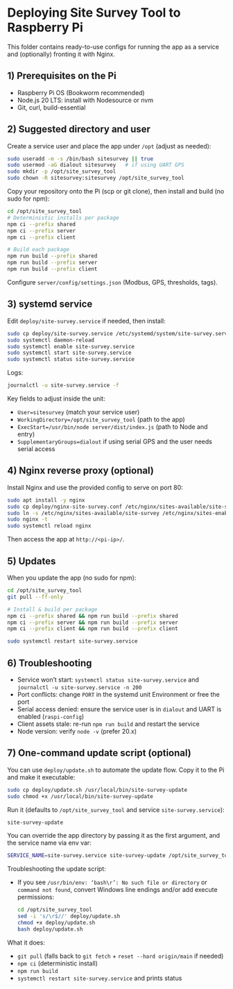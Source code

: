 # Deploying Site Survey Tool to Raspberry Pi

This folder contains ready-to-use configs for running the app as a service and (optionally) fronting it with Nginx.

## 1) Prerequisites on the Pi

- Raspberry Pi OS (Bookworm recommended)
- Node.js 20 LTS: install with Nodesource or nvm
- Git, curl, build-essential

## 2) Suggested directory and user

Create a service user and place the app under `/opt` (adjust as needed):

```bash
sudo useradd -m -s /bin/bash sitesurvey || true
sudo usermod -aG dialout sitesurvey   # if using UART GPS
sudo mkdir -p /opt/site_survey_tool
sudo chown -R sitesurvey:sitesurvey /opt/site_survey_tool
```

Copy your repository onto the Pi (scp or git clone), then install and build (no sudo for npm):

```bash
cd /opt/site_survey_tool
# Deterministic installs per package
npm ci --prefix shared
npm ci --prefix server
npm ci --prefix client

# Build each package
npm run build --prefix shared
npm run build --prefix server
npm run build --prefix client
```

Configure `server/config/settings.json` (Modbus, GPS, thresholds, tags).

## 3) systemd service

Edit `deploy/site-survey.service` if needed, then install:

```bash
sudo cp deploy/site-survey.service /etc/systemd/system/site-survey.service
sudo systemctl daemon-reload
sudo systemctl enable site-survey.service
sudo systemctl start site-survey.service
sudo systemctl status site-survey.service
```

Logs:

```bash
journalctl -u site-survey.service -f
```

Key fields to adjust inside the unit:
- `User=sitesurvey` (match your service user)
- `WorkingDirectory=/opt/site_survey_tool` (path to the app)
- `ExecStart=/usr/bin/node server/dist/index.js` (path to Node and entry)
- `SupplementaryGroups=dialout` if using serial GPS and the user needs serial access

## 4) Nginx reverse proxy (optional)

Install Nginx and use the provided config to serve on port 80:

```bash
sudo apt install -y nginx
sudo cp deploy/nginx-site-survey.conf /etc/nginx/sites-available/site-survey
sudo ln -s /etc/nginx/sites-available/site-survey /etc/nginx/sites-enabled/site-survey
sudo nginx -t
sudo systemctl reload nginx
```

Then access the app at `http://<pi-ip>/`.

## 5) Updates

When you update the app (no sudo for npm):

```bash
cd /opt/site_survey_tool
git pull --ff-only

# Install & build per package
npm ci --prefix shared && npm run build --prefix shared
npm ci --prefix server && npm run build --prefix server
npm ci --prefix client && npm run build --prefix client

sudo systemctl restart site-survey.service
```

## 6) Troubleshooting

- Service won’t start: `systemctl status site-survey.service` and `journalctl -u site-survey.service -n 200`
- Port conflicts: change `PORT` in the systemd unit Environment or free the port
- Serial access denied: ensure the service user is in `dialout` and UART is enabled (`raspi-config`)
- Client assets stale: re-run `npm run build` and restart the service
- Node version: verify `node -v` (prefer 20.x)

## 7) One-command update script (optional)

You can use `deploy/update.sh` to automate the update flow. Copy it to the Pi and make it executable:

```bash
sudo cp deploy/update.sh /usr/local/bin/site-survey-update
sudo chmod +x /usr/local/bin/site-survey-update
```

Run it (defaults to `/opt/site_survey_tool` and service `site-survey.service`):

```bash
site-survey-update
```

You can override the app directory by passing it as the first argument, and the service name via env var:

```bash
SERVICE_NAME=site-survey.service site-survey-update /opt/site_survey_tool
```

Troubleshooting the update script:

- If you see `/usr/bin/env: ‘bash\r’: No such file or directory` or `command not found`, convert Windows line endings and/or add execute permissions:

	```bash
	cd /opt/site_survey_tool
	sed -i 's/\r$//' deploy/update.sh
	chmod +x deploy/update.sh
	bash deploy/update.sh
	```

What it does:
- `git pull` (falls back to `git fetch` + `reset --hard origin/main` if needed)
- `npm ci` (deterministic install)
- `npm run build`
- `systemctl restart site-survey.service` and prints status